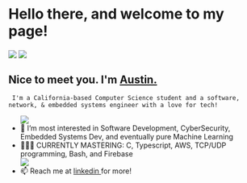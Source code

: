 <h1><b> Hello there, and welcome to my page! </b></h1>
         <img align="center" src="https://github-readme-stats.vercel.app/api?username=austinhutchen&show_icons=true&theme=gruvbox&include_all_commits=false"/> 
 <img align = "center" src= "https://github-readme-streak-stats.herokuapp.com/?user=austinhutchen&theme=highcontrast&hide_border=false"/>

  <b><h2> Nice to meet you. I'm <a href="https://austinhutchen.github.io/austinscode/"> Austin. </a></h2> </b>
         
     I'm a California-based Computer Science student and a software, network, & embedded systems engineer with a love for tech!
       
<ul>
       <img align="center" src="https://github-readme-stats.vercel.app/api/top-langs/?username=austinhutchen&hide_progress=true&langs_count=12&theme=react&hide=cmake,css,html,Objective-C++"/> 
  <li>👀 I’m most interested in Software Development, CyberSecurity, Embedded Systems Dev, and eventually pure Machine Learning </li>


  <li> 👨🏽‍🏫 CURRENTLY MASTERING: C, Typescript, AWS, TCP/UDP programming, Bash, and Firebase</li>
<!---
austinhutchen/austinhutchen is a ✨ special ✨ repository because its `README.md` (this file) appears on your GitHub profile.
You can click the Preview link to take a look at your changes.
--->
<img align="center" src ="https://spotify-github-profile.vercel.app/api/view.svg?uid=bdjhss-265&redirect=true][https://spotify-github-profile.vercel.app/api/view.svg?uid=bdjhss-265&cover_image=true&theme=default&show_offline=true&background_color=121212&interchange=true)]"/>


<li> 📫 Reach me at <a href= "https://www.linkedin.com/in/austin-hutchen-15440a1b2" /> linkedin  </a> for more! </li>
</ul>
